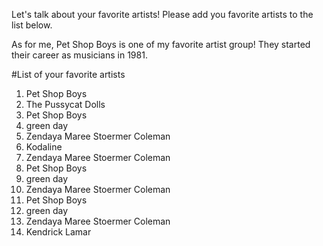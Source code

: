 Let's talk about your favorite artists! Please add you favorite artists to the list below.

As for me, Pet Shop Boys is one of my favorite artist group! They started their career as musicians in 1981.

#List of your favorite artists
1. Pet Shop Boys
2. The Pussycat Dolls
3. Pet Shop Boys
4. green day
5. Zendaya Maree Stoermer Coleman
6. Kodaline
7. Zendaya Maree Stoermer Coleman
8. Pet Shop Boys
9. green day
10. Zendaya Maree Stoermer Coleman
11. Pet Shop Boys
12. green day
13. Zendaya Maree Stoermer Coleman
14. Kendrick Lamar
